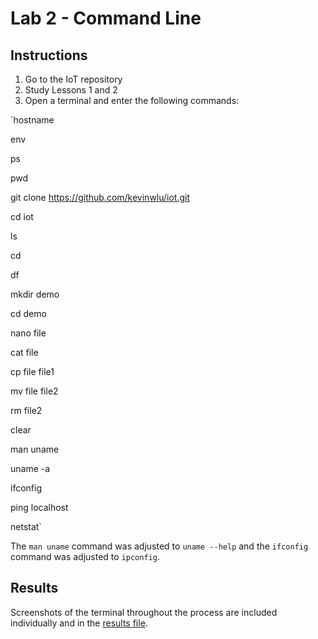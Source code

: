 # Lab 2 - Command Line

## Instructions

1. Go to the IoT repository
2. Study Lessons 1 and 2
3. Open a terminal and enter the following commands:

`hostname

 env
 
 ps
 
 pwd
 
 git clone https://github.com/kevinwlu/iot.git
 
 cd iot
 
 ls
 
 cd
 
 df
 
 mkdir demo
 
 cd demo
 
 nano file
 
 cat file
 
 cp file file1
 
 mv file file2
 
 rm file2
 
 clear
 
 man uname
 
 uname -a
 
 ifconfig
 
 ping localhost
 
 netstat`
 
 The `man uname` command was adjusted to `uname --help` and the `ifconfig` command was adjusted to `ipconfig`.
 
 ## Results
 
 Screenshots of the terminal throughout the process are included individually and in the [results file](results.md).
